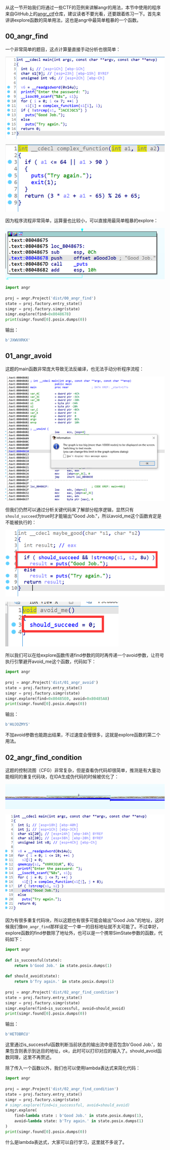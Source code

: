 从这一节开始我们将通过一些CTF的范例来讲解angr的用法，本节中使用的程序来自GitHub上的[angr_ctf](https://github.com/jakespringer/angr_ctf)仓库，建议读者不要光看，还要跟着练习一下。首先来讲讲explore函数的简单用法，这也是angr中最简单粗暴的一个函数。

## 00_angr_find

一个非常简单的题目，这点计算量直接手动分析也很简单：

![image-20211003114049432](img/image-20211003114049432.png)

![image-20211003114100866](img/image-20211003114100866.png)

因为程序流程非常简单，运算量也比较小，可以直接用最简单粗暴的explore：

![image-20211003114935901](img/image-20211003114935901.png)

```python
import angr

proj = angr.Project('dist/00_angr_find')
state = proj.factory.entry_state()
simgr = proj.factory.simgr(state)
simgr.explore(find=0x8048678)
print(simgr.found[0].posix.dumps(0))
```

输出：

```python
b'JXWVXRKX'
```

## 01_angr_avoid

这题的main函数非常庞大导致无法反编译，也无法手动分析程序流程：

![image-20211003121247604](img/image-20211003121247604.png)

但我们仍然可以通过分析关键代码来了解部分程序逻辑，显然只有`should_succeed`为true时才能输出"Good Job."，所以avoid_me这个函数肯定是不能被执行的：

![image-20211003211539074](img/image-20211003211539074.png)

![image-20211003211549993](img/image-20211003211549993.png)

所以我们可以在给explore函数传递find参数的同时再传递一个avoid参数，让符号执行引擎避开avoid_me这个函数，代码如下：

```python
import angr

proj = angr.Project('dist/01_angr_avoid')
state = proj.factory.entry_state()
simgr = proj.factory.simgr(state)
simgr.explore(find=0x80485E0, avoid=0x80485A8)
print(simgr.found[0].posix.dumps(0))
```

输出：

```python
b'HUJOZMYS'
```

不加avoid参数也能跑出结果，不过速度会慢很多，这就是explore函数的第二个用法。

## 02_angr_find_condition

这题的控制流图（CFG）非常复杂，但是查看伪代码却很简单，推测是有大量功能相同的重复代码块，在IDA生成伪代码的时候被优化了：

![image-20211003213024938](img/image-20211003213024938.png)

![image-20211003213039809](img/image-20211003213039809.png)

因为有很多重复代码块，所以这题也有很多可能会输出"Good Job."的地址，这时候我们像`00_angr_find`那样设定一个单一的目标地址就不太可能了。不过幸好，explore函数的find参数除了地址外，也可以是一个携带SimState参数的函数，代码如下：

```python
import angr

def is_successful(state):
    return b'Good Job.' in state.posix.dumps(1)

def should_avoid(state):
    return b'Try again.' in state.posix.dumps(1)

proj = angr.Project('dist/02_angr_find_condition')
state = proj.factory.entry_state()
simgr = proj.factory.simgr(state)
simgr.explore(find=is_successful, avoid=should_avoid)
print(simgr.found[0].posix.dumps(0))
```

输出：

```python
b'HETOBRCU'
```

这里通过is_successful函数判断当前状态的输出流中是否包含b'Good Job.'，如果包含则表示到达目的地址，ok，此时可以打印对应的输入了。should_avoid函数同理，这里不再赘述。

除了传入一个函数以外，我们也可以使用lambda表达式来简化代码：

```python
import angr

proj = angr.Project('dist/02_angr_find_condition')
state = proj.factory.entry_state()
simgr = proj.factory.simgr(state)
# simgr.explore(find=is_successful, avoid=should_avoid)
simgr.explore(
    find=lambda state : b'Good Job.' in state.posix.dumps(1),
    avoid=lambda state: b'Try again.' in state.posix.dumps(1)
)
print(simgr.found[0].posix.dumps(0))
```

什么是lambda表达式，大家可以自行学习，这里就不多说了。